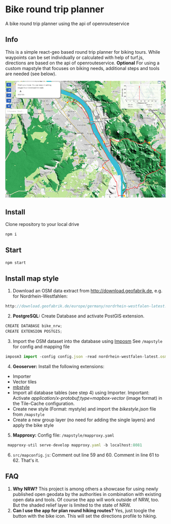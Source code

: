 # Bike round trip planner
A bike round trip planner using the api of openrouteservice

## Info
This is a simple react-geo based round trip planner for biking tours.
While waypoints can be set individually or calculated with help of turf.js, directions are based on the api of openrouteservice.
**Optional** For using a custom mapstyle that focuses on biking needs, additional steps and tools are needed (see below).

<div align="center"><img src="./screenshots/shroute.png" width="800px" /></div>

## Install
Clone repository to your local drive
```javascript static
npm i
```

## Start
```javascript static
npm start
 ```

## Install map style
1. Download an OSM data extract from http://download.geofabrik.de, e.g. for Nordrhein-Westfahlen:
```javascript static
http://download.geofabrik.de/europe/germany/nordrhein-westfalen-latest.osm.pbf
```

2. **PostgreSQL:** Create Database and activate PostGIS extension.
```javascript static
CREATE DATABASE bike_nrw;
CREATE EXTENSION POSTGIS;
```

3. Import the OSM dataset into the database using [Imposm](https://github.com/omniscale/imposm3) See `/mapstyle` for config and mapping file
```javascript static
imposm3 import -config config.json -read nordrhein-westfalen-latest.osm.pbf -write -limitto nrw.geojson
```

4. **Geoserver:** Install the following extensions:
  - Importer
  - Vector tiles
  - [mbstyle](http://ares.opengeo.org/geoserver/master/community-latest/)
  - Import all database tables (see step 4) using Importer. Important: Activate *application/x-protobuf;type=mapbox-vector* (image format) in the Tile-Cache configuration.
  - Create new style (Format: mystyle) and import the *bikestyle.json* file from `/mapstyle`
  - Create a new group layer (no need for adding the single layers) and apply the bike style

 5. **Mapproxy:** Config file: `/mapstyle/mapproxy.yaml`
```javascript static
 mapproxy-util serve-develop mapproxy.yaml -b localhost:8081
 ```

 6. `src/mapconfig.js`: Comment out line 59 and 60. Comment in line 61 to 62. That's it.

 ## FAQ
1. **Why NRW?**
 This project is among others a showcase for using newly published open geodata by the authorities in combination with existing open data and tools. Of course the app will work outside of NRW, too. But the shaded relief layer is limited to the state of NRW.
2. **Can I use the app for plan round hiking routes?**
Yes, just toogle the button with the bike icon. This will set the directions profile to hiking.
